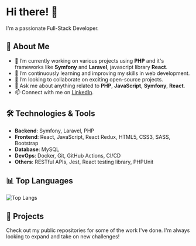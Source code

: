 # Hi there! 👋

I'm a passionate Full-Stack Developer.

## 🚀 About Me

- 🔭 I’m currently working on various projects using **PHP** and it's frameworks like **Symfony** and **Laravel**, javascript library **React**.
- 🌱 I’m continuously learning and improving my skills in web development.
- 👯 I’m looking to collaborate on exciting open-source projects.
- 💬 Ask me about anything related to **PHP**, **JavaScript**, **Symfony**, **React**.
- 📫 Connect with me on [LinkedIn](https://www.linkedin.com/in/minal-shende-a762ba138/).

## 🛠️ Technologies & Tools

- **Backend**: Symfony, Laravel, PHP
- **Frontend**: React, JavaScript, React Redux, HTML5, CSS3, SASS, Bootstrap
- **Database**: MySQL
- **DevOps**: Docker, Git, GitHub Actions, CI/CD
- **Others**: RESTful APIs, Jest, React testing library, PHPUnit

## 📊 Top Languages

![Top Langs](https://github-readme-stats.vercel.app/api/top-langs/?username=mshende-project&layout=compact&theme=radical)

## 📂 Projects

Check out my public repositories for some of the work I've done. I'm always looking to expand and take on new challenges!

